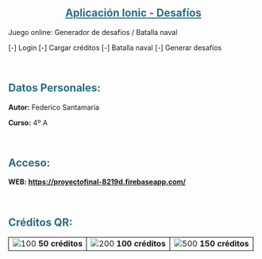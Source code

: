 <h2 style="color: #2e6c80; text-align: center;"><span style="text-decoration: underline;">Aplicaci&oacute;n Ionic - Desaf&iacute;os</span></h2>
Juego online: Generador de desafíos / Batalla naval

[-] Login
[-] Cargar créditos
[-] Batalla naval
[-] Generar desafíos

<p>&nbsp;</p>
<h2 style="color: #2e6c80;">Datos Personales:</h2>
<p style="font-size: 14px;"><strong>Autor:</strong> Federico Santamaria</p>
<p style="font-size: 14px;"><strong>Curso:</strong> 4&ordm; A</p>
<p>&nbsp;</p>
<h2 style="color: #2e6c80;">Acceso:</h2>
<p style="font-size: 14px;"><strong>WEB: <a href="https://tpfinalionic2016.firebaseapp.com">https://proyectofinal-8219d.firebaseapp.com/</a></strong></p>
<p>&nbsp;</p>
<h2 style="color: #2e6c80;">Créditos QR:</h2>
<table style="width: 100%;">
<tbody>
<tr>
<td style="border: 1px solid black; text-align: center;"><img src="https://image.ibb.co/bQh5pa/codigo50_Points.jpg" alt="100" border="0" />&nbsp;<strong>50 cr&eacute;ditos</strong></td>
<td style="border: 1px solid black; text-align: center;"><img src="https://image.ibb.co/m3nGvF/codigo100_Points.jpg" alt="200" border="0" /><strong>&nbsp;100 cr&eacute;ditos</strong></td>
<td style="border: 1px solid black; text-align: center;"><img src="https://image.ibb.co/c0WgUa/codigo150_Points.jpg" alt="500" border="0" /><strong>&nbsp;150 cr&eacute;ditos</strong></td>
</tr>
</tbody>
</table>
